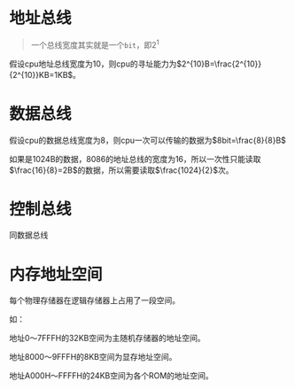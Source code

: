 # 地址总线
> 一个总线宽度其实就是一个``bit``，即$2^1$

假设cpu地址总线宽度为10，则cpu的寻址能力为$2^{10}B=\frac{2^{10}}{2^{10}}KB=1KB$。

# 数据总线
假设cpu的数据总线宽度为8，则cpu一次可以传输的数据为$8bit=\frac{8}{8}B$

如果是1024B的数据，8086的地址总线的宽度为16，所以一次性只能读取$\frac{16}{8}=2B$的数据，所以需要读取$\frac{1024}{2}$次。
# 控制总线
同数据总线

# 内存地址空间
每个物理存储器在逻辑存储器上占用了一段空间。

如：

地址0～7FFFH的32KB空间为主随机存储器的地址空间。

地址8000～9FFFH的8KB空间为显存地址空间。

地址A000H～FFFFH的24KB空间为各个ROM的地址空间。
